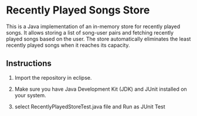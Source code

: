 # Recently Played Songs Store

This is a Java implementation of an in-memory store for recently played songs. It allows storing a list of song-user pairs and fetching recently played songs based on the user. The store automatically eliminates the least recently played songs when it reaches its capacity.

## Instructions

1. Import the repository in eclipse.

2. Make sure you have Java Development Kit (JDK) and JUnit installed on your system.

3. select RecentlyPlayedStoreTest.java file and Run as JUnit Test
